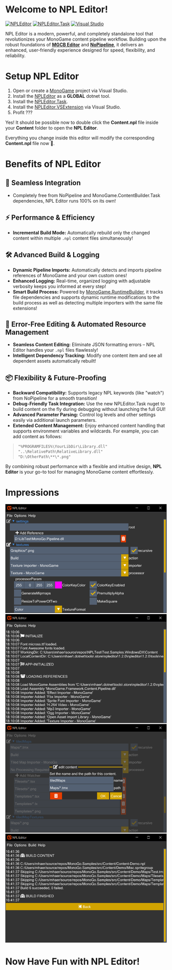 # Welcome to NPL Editor!
[![NPLEditor](https://img.shields.io/nuget/v/NPLEditor?style=for-the-badge&logo=nuget&logoSize=auto&label=NPLEditor&labelColor=0956CC&color=707070)](https://www.nuget.org/packages/NPLEditor/) [![NPLEditor.Task](https://img.shields.io/nuget/v/NPLEditor.Task?style=for-the-badge&logo=nuget&logoSize=auto&label=NPLEditor.Task&labelColor=0956CC&color=707070)](https://www.nuget.org/packages/NPLEditor.Task/) [![Visual Studio](https://img.shields.io/badge/Visual%20Studio-Extension-blue.svg?style=for-the-badge&logo=visual-studio-code&labelColor=8962CC&logoSize=auto&colorA=262626&colorB=707070)](https://marketplace.visualstudio.com/items?itemName=BlizzCrafter.NPLEditor) 

NPL Editor is a modern, powerful, and completely standalone tool that revolutionizes your MonoGame content pipeline workflow. Building upon the robust foundations of **[MGCB Editor](https://docs.monogame.net/articles/getting_started/tools/mgcb_editor.html)** and **[NoPipeline](https://github.com/Martenfur/Nopipeline)**, it delivers an enhanced, user-friendly experience designed for speed, flexibility, and reliability.

# Setup NPL Editor

1. Open or create a [MonoGame](https://monogame.net/) project via Visual Studio.
3. Install the [NPLEditor](https://www.nuget.org/packages/NPLEditor/) as a **GLOBAL** dotnet tool.
2. Install the [NPLEditor.Task](https://www.nuget.org/packages/NPLEditor.Task/).
4. Install the [NPLEditor.VSExtension](https://marketplace.visualstudio.com/items?itemName=BlizzCrafter.NPLEditor) via Visual Studio.
5. Profit ???

Yes! It should be possible now to double click the **Content.npl** file inside your **Content** folder to open the **NPL Editor**. 

Everything you change inside this editor will modify the corresponding **Content.npl** file now 🥳.

# Benefits of NPL Editor

## 🔄 Seamless Integration
- Completely free from NoPipeline and MonoGame.ContentBuilder.Task dependencies, NPL Editor runs 100% on its own!

## ⚡ Performance & Efficiency
- **Incremental Build Mode:** Automatically rebuild only the changed content within multiple `.npl` content files simultaneously!

## 🛠️ Advanced Build & Logging
- **Dynamic Pipeline Imports:** Automatically detects and imports pipeline references of MonoGame and your own custom ones!
- **Enhanced Logging:** Real-time, organized logging with adjustable verbosity keeps you informed at every step!
- **Smart Build Process:** Powered by [MonoGame.RuntimeBuilder](https://www.nuget.org/packages/MonoGame.RuntimeBuilder), it tracks file dependencies and supports dynamic runtime modifications to the build process as well as detecting multiple importers with the same file extensions!

## 📝 Error-Free Editing & Automated Resource Management
- **Seamless Content Editing:** Eliminate JSON formatting errors – NPL Editor handles your `.npl` files flawlessly!
- **Intelligent Dependency Tracking:** Modify one content item and see all dependent assets automatically rebuilt!

## 📦 Flexibility & Future-Proofing
- **Backward Compatibility:** Supports legacy NPL keywords (like "watch") from NoPipeline for a smooth transition!
- **Debug-Friendly Task Integration:** Use the new NPLEditor.Task nuget to build content on the fly during debugging without launching the full GUI!
- **Advanced Parameter Parsing:** Control log levels and other settings easily via additional launch parameters.
- **Extended Content Management:** Enjoy enhanced content handling that supports environment variables and wildcards. For example, you can add content as follows:

>     "%PROGRAMFILES%\YourLibDir\Library.dll"
>     "..\RelativePath\RelativeLibrary.dll"
>     "D:\OtherPath\**\*.png"

By combining robust performance with a flexible and intuitive design, **NPL Editor** is your go-to tool for managing MonoGame content effortlessly.
 
# Impressions

![NPLEditor](https://raw.githubusercontent.com/BlizzCrafter/NPL-Editor/master/docs/npl_tool_00.png)
![NPLEditor](https://raw.githubusercontent.com/BlizzCrafter/NPL-Editor/master/docs/npl_tool_01.png)
![NPLEditor](https://raw.githubusercontent.com/BlizzCrafter/NPL-Editor/master/docs/npl_tool_02.png)
![NPLEditor](https://raw.githubusercontent.com/BlizzCrafter/NPL-Editor/master/docs/npl_tool_03.png)

# Now Have Fun with NPL Editor!
